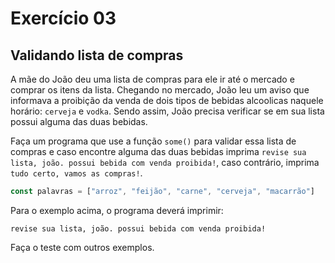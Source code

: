 # Exercício 03

## Validando lista de compras

A mãe do João deu uma lista de compras para ele ir até o mercado e comprar os itens da lista. Chegando no mercado, João leu um aviso que informava a proibição da venda de dois tipos de bebidas alcoolicas naquele horário: `cerveja` e `vodka`. Sendo assim, João precisa verificar se em sua lista possui alguma das duas bebidas.

Faça um programa que use a função `some()` para validar essa lista de compras e caso encontre alguma das duas bebidas imprima `revise sua lista, joão. possui bebida com venda proibida!`, caso contrário, imprima `tudo certo, vamos as compras!`.

```javascript
const palavras = ["arroz", "feijão", "carne", "cerveja", "macarrão"]
```

Para o exemplo acima, o programa deverá imprimir:

```
revise sua lista, joão. possui bebida com venda proibida!
```

Faça o teste com outros exemplos.


